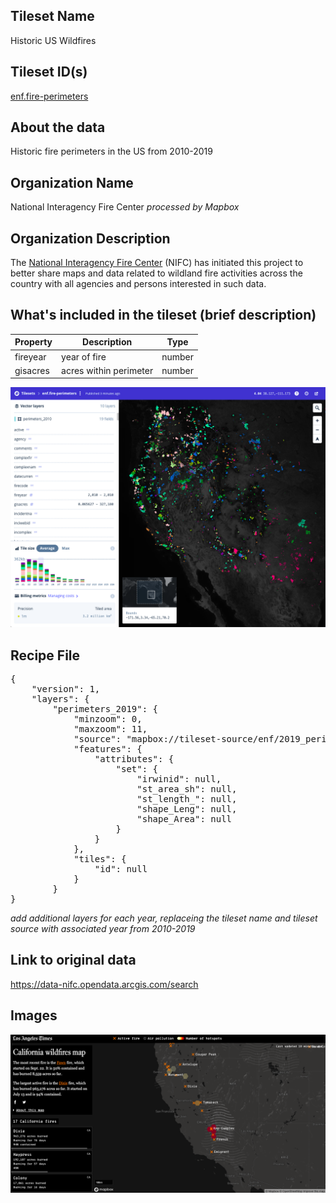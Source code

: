 
## Tileset Name

Historic US Wildfires

## Tileset ID(s)

[enf.fire-perimeters](https://studio.mapbox.com/tilesets/enf.fire-perimeters/#3.68/39.56/-98.27)

## About the data

Historic fire perimeters in the US from 2010-2019

## Organization Name

National Interagency Fire Center _processed by Mapbox_

## Organization Description

The [National Interagency Fire Center](https://www.nifc.gov/) (NIFC) has initiated this project to better share maps and data related to wildland fire activities across the country with all agencies and persons interested in such data.

## What's included in the tileset (brief description)


| Property | Description | Type |
| --- | --- | ----
| fireyear | year of fire | number |
| gisacres | acres within perimeter | number |

![](https://github.com/mapbox/data-exchange/blob/main/res/img/wildfire-tilesets.png?raw=true)

## Recipe File

<pre>
{
    "version": 1,
    "layers": {
        "perimeters_2019": {
            "minzoom": 0,
            "maxzoom": 11,
            "source": "mapbox://tileset-source/enf/2019_perimeters",
            "features": {
                "attributes": {
                    "set": {
                        "irwinid": null,
                        "st_area_sh": null,
                        "st_length_": null,
                        "shape_Leng": null,
                        "shape_Area": null
                    }
                }
            },
            "tiles": {
                "id": null
            }
        }
}
</pre>

_add additional layers for each year, replaceing the tileset name and tileset source with associated year from 2010-2019_

## Link to original data 

https://data-nifc.opendata.arcgis.com/search

## Images

![](https://github.com/mapbox/data-exchange/blob/main/res/img/wildfire-latimtes.png?raw=true)
